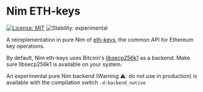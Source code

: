 # Nim ETH-keys

[![License: MIT](https://img.shields.io/badge/License-MIT-yellow.svg)](https://opensource.org/licenses/MIT)
![Stability: experimental](https://img.shields.io/badge/stability-experimental-orange.svg)

A reimplementation in pure Nim of [eth-keys](https://github.com/ethereum/eth-keys), the common API for Ethereum key operations.

By default, Nim eth-keys uses Bitcoin's [libsecp256k1](https://github.com/bitcoin-core/secp256k1) as a backend.
Make sure libsecp256k1 is available on your system.

An experimental pure Nim backend (Warning ⚠: do not use in production) is available with the compilation switch `-d:backend_native`
